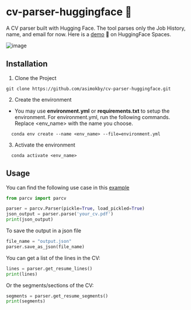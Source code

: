 # cv-parser-huggingface 🤗

A CV parser built with Hugging Face. The tool parses only the Job History, name, and email for now. Here is a [demo](https://huggingface.co/spaces/asimokby/cv-parser-huggingface) 🚀 on HuggingFace Spaces.

![image](https://user-images.githubusercontent.com/34512671/153226336-e8b0388b-57de-46d0-9d21-cbe29a528be5.png)

## Installation


1) Clone the Project

```
git clone https://github.com/asimokby/cv-parser-huggingface.git
```
2) Create the environment

* You may use **environment.yml** or **requirements.txt** to setup the environment. For environment.yml, run the following commands. Replace <env_name> with the name you choose.

```
  conda env create --name <env_name> --file=environment.yml 
```
3) Activate the environment
```
  conda activate <env_name>
```

## Usage

You can find the following use case in this [example](https://github.com/asimokby/cv-parser-huggingface/blob/main/example.py)

```python 
from parcv import parcv

parser = parcv.Parser(pickle=True, load_pickled=True)
json_output = parser.parse('your_cv.pdf')
print(json_output)
```
To save the output in a json file

```python 
file_name = "output.json"
parser.save_as_json(file_name)
```

You can get a list of the lines in the CV: 

```python
lines = parser.get_resume_lines()
print(lines)
```

Or the segments/sections of the CV:

```python
segments = parser.get_resume_segments()
print(segments)
```



